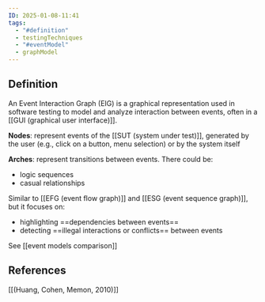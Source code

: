 ```yaml
---
ID: 2025-01-08-11:41
tags:
  - "#definition"
  - testingTechniques
  - "#eventModel"
  - graphModel
---
```

## Definition

An Event Interaction Graph (EIG) is a graphical representation used in software testing to model and analyze interaction between events, often in a [[GUI (graphical user interface)]].

**Nodes**: represent events of the [[SUT (system under test)]], generated by the user (e.g., click on a button, menu selection) or by the system itself

**Arches**: represent transitions between events. There could be:
- logic sequences
- casual relationships

Similar to [[EFG (event flow graph)]] and [[ESG (event sequence graph)]], but it focuses on:
- highlighting ==dependencies between events==
- detecting ==illegal interactions or conflicts== between events

See [[event models comparison]]

## References
[[(Huang, Cohen, Memon, 2010)]]
